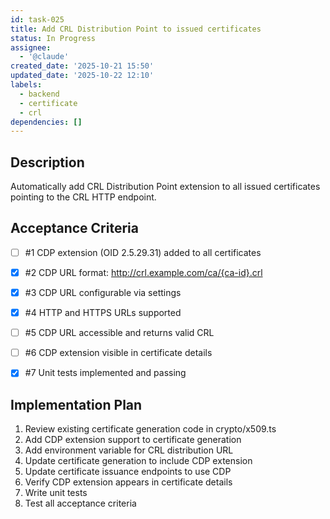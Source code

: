 ```yaml
---
id: task-025
title: Add CRL Distribution Point to issued certificates
status: In Progress
assignee:
  - '@claude'
created_date: '2025-10-21 15:50'
updated_date: '2025-10-22 12:10'
labels:
  - backend
  - certificate
  - crl
dependencies: []
---
```


## Description

<!-- SECTION:DESCRIPTION:BEGIN -->
Automatically add CRL Distribution Point extension to all issued certificates pointing to the CRL HTTP endpoint.
<!-- SECTION:DESCRIPTION:END -->

## Acceptance Criteria
<!-- AC:BEGIN -->
- [ ] #1 CDP extension (OID 2.5.29.31) added to all certificates
- [x] #2 CDP URL format: http://crl.example.com/ca/{ca-id}.crl
- [x] #3 CDP URL configurable via settings
- [x] #4 HTTP and HTTPS URLs supported
- [ ] #5 CDP URL accessible and returns valid CRL
- [ ] #6 CDP extension visible in certificate details

- [x] #7 Unit tests implemented and passing
<!-- AC:END -->

## Implementation Plan

<!-- SECTION:PLAN:BEGIN -->
1. Review existing certificate generation code in crypto/x509.ts
2. Add CDP extension support to certificate generation
3. Add environment variable for CRL distribution URL
4. Update certificate generation to include CDP extension
5. Update certificate issuance endpoints to use CDP
6. Verify CDP extension appears in certificate details
7. Write unit tests
8. Test all acceptance criteria
<!-- SECTION:PLAN:END -->
